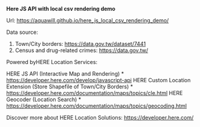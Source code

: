 **Here JS API with local csv rendering demo**

Url: https://aquawill.github.io/here_js_local_csv_rendering_demo/

Data source:
1. Town/City borders: https://data.gov.tw/dataset/7441
2. Census and drug-related crimes: https://data.gov.tw/

Powered byHERE Location Services:

HERE JS API (Interactive Map and Rendering)
    * https://developer.here.com/develop/javascript-api
HERE Custom Location Extension (Store Shapefile of Town/City Borders)
    * https://developer.here.com/documentation/maps/topics/cle.html
HERE Geocoder (Location Search)
    * https://developer.here.com/documentation/maps/topics/geocoding.html


Discover more about HERE Location Solutions: https://developer.here.com/
